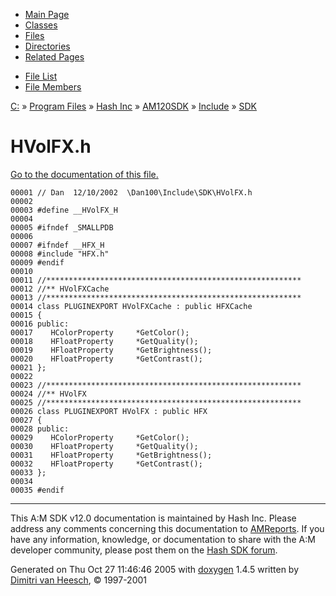 <div class="tabs">

- [Main Page](index.md)
- [Classes](annotated.md)
- <span id="current">[Files](files.md)</span>
- [Directories](dirs.md)
- [Related Pages](pages.md)

</div>

<div class="tabs">

- [File List](files.md)
- [File Members](globals.md)

</div>

<div class="nav">

<a href="dir_C_3A_2F.md" class="el">C:</a> » <a href="dir_C_3A_2FProgram_20Files_2F.md" class="el">Program Files</a> » <a href="dir_C_3A_2FProgram_20Files_2FHash_20Inc_2F.md" class="el">Hash Inc</a> » <a href="dir_C_3A_2FProgram_20Files_2FHash_20Inc_2FAM120SDK_2F.md" class="el">AM120SDK</a> » <a href="dir_C_3A_2FProgram_20Files_2FHash_20Inc_2FAM120SDK_2FInclude_2F.md" class="el">Include</a> » <a href="dir_C_3A_2FProgram_20Files_2FHash_20Inc_2FAM120SDK_2FInclude_2FSDK_2F.md" class="el">SDK</a>

</div>

# HVolFX.h

[Go to the documentation of this file.](HVolFX_8h.md)

<div class="fragment">

``` fragment
00001 // Dan  12/10/2002  \Dan100\Include\SDK\HVolFX.h
00002 
00003 #define __HVolFX_H
00004 
00005 #ifndef _SMALLPDB
00006 
00007 #ifndef __HFX_H
00008 #include "HFX.h"
00009 #endif
00010 
00011 //*********************************************************
00012 //** HVolFXCache
00013 //*********************************************************
00014 class PLUGINEXPORT HVolFXCache : public HFXCache
00015 {
00016 public:
00017    HColorProperty     *GetColor();
00018    HFloatProperty     *GetQuality();
00019    HFloatProperty     *GetBrightness();
00020    HFloatProperty     *GetContrast();
00021 };
00022 
00023 //*********************************************************
00024 //** HVolFX
00025 //*********************************************************
00026 class PLUGINEXPORT HVolFX : public HFX
00027 {
00028 public:
00029    HColorProperty     *GetColor();
00030    HFloatProperty     *GetQuality();
00031    HFloatProperty     *GetBrightness();
00032    HFloatProperty     *GetContrast();
00033 };
00034 
00035 #endif
```

</div>

------------------------------------------------------------------------

<span class="small">This A:M SDK v12.0 documentation is maintained by Hash Inc. Please address any comments concerning this documentation to [AMReports](http://www.hash.com/reports). If you have any information, knowledge, or documentation to share with the A:M developer community, please post them on the [Hash SDK forum](http://www.hash.com/forums/index.php?showforum=11).</span>

Generated on Thu Oct 27 11:46:46 2005 with [<span class="image placeholder" original-image-src="doxygen.png" original-image-title="" height="45" width="100" align="middle" border="0">doxygen</span>](http://www.doxygen.org/index.html) 1.4.5 written by [Dimitri van Heesch](mailto:dimitri@stack.nl), © 1997-2001

